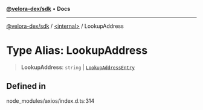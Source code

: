 [**@velora-dex/sdk**](../../README.md) • **Docs**

***

[@velora-dex/sdk](../../globals.md) / [\<internal\>](../README.md) / LookupAddress

# Type Alias: LookupAddress

> **LookupAddress**: `string` \| [`LookupAddressEntry`](../interfaces/LookupAddressEntry.md)

## Defined in

node\_modules/axios/index.d.ts:314
